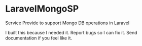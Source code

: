 # LaravelMongoSP
Service Provide to support Mongo DB operations in Laravel

I built this because I needed it. Report bugs so I can fix it. Send documentation if you feel like it.
